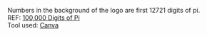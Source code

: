 Numbers in the background of the logo are first 12721 digits of pi.
<br>REF: [100,000 Digits of Pi](http://www.geom.uiuc.edu/~huberty/math5337/groupe/digits.html)
<br>Tool used: [Canva](https://www.canva.com)
